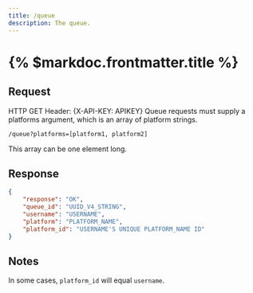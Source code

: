 ```yaml
---
title: /queue
description: The queue.
---
```


# {% $markdoc.frontmatter.title %}

## Request
HTTP GET
Header: {X-API-KEY: APIKEY}
Queue requests must supply a platforms argument, which is an array of platform strings.

`/queue?platforms=[platform1, platform2]`

This array can be one element long.
## Response
```json
{
    "response": "OK",
    "queue_id": "UUID_V4_STRING",
    "username": "USERNAME",
    "platform": "PLATFORM_NAME",
    "platform_id": "USERNAME'S UNIQUE PLATFORM_NAME ID"
}
```

## Notes

In some cases, `platform_id` will equal `username`.
